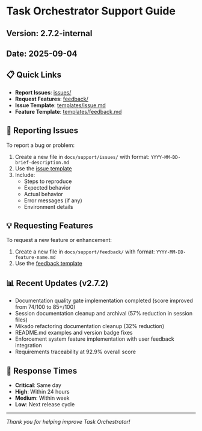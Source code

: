 # Task Orchestrator Support Guide

## Version: 2.7.2-internal
## Date: 2025-09-04

## 📋 Quick Links

- **Report Issues**: [issues/](./issues/)
- **Request Features**: [feedback/](./feedback/)
- **Issue Template**: [templates/issue.md](./templates/issue.md)
- **Feature Template**: [templates/feedback.md](./templates/feedback.md)

## 🐛 Reporting Issues

To report a bug or problem:

1. Create a new file in `docs/support/issues/` with format: `YYYY-MM-DD-brief-description.md`
2. Use the [issue template](./templates/issue.md)
3. Include:
   - Steps to reproduce
   - Expected behavior
   - Actual behavior
   - Error messages (if any)
   - Environment details

## 💡 Requesting Features

To request a new feature or enhancement:

1. Create a new file in `docs/support/feedback/` with format: `YYYY-MM-DD-feature-name.md`
2. Use the [feedback template](./templates/feedback.md)

## 📊 Recent Updates (v2.7.2)

- Documentation quality gate implementation completed (score improved from 74/100 to 85+/100)
- Session documentation cleanup and archival (57% reduction in session files)
- Mikado refactoring documentation cleanup (32% reduction)
- README.md examples and version badge fixes
- Enforcement system feature implementation with user feedback integration
- Requirements traceability at 92.9% overall score

## 🎯 Response Times

- **Critical**: Same day
- **High**: Within 24 hours
- **Medium**: Within week
- **Low**: Next release cycle

---

*Thank you for helping improve Task Orchestrator!*
